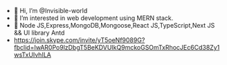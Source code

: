 - 👋 Hi, I’m @Invisible-world
- 👀 I’m interested in web development using MERN stack.
- 🌱   Node JS,Express,MongoDB,Mongoose,React JS,TypeScript,Next JS && UI library Antd
- https://join.skype.com/invite/yT5oeNf9089G?fbclid=IwAR0Po9lzDbgT5BeKDVUIkQ9mckoGSOmTxRhocJEc6Cd38Zy1wsTxUIvhILA
 
